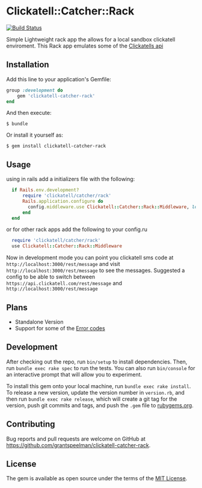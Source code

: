 # Clickatell::Catcher::Rack

[![Build Status](https://travis-ci.org/grantspeelman/clickatell-catcher-rack.svg?branch=master)](https://travis-ci.org/grantspeelman/clickatell-catcher-rack)

Simple Lightweight rack app the allows for a local sandbox clickatell enviroment.
This Rack app emulates some of the [Clickatells api](https://www.clickatell.com/help/apidocs/)

## Installation

Add this line to your application's Gemfile:

```ruby
group :development do
    gem 'clickatell-catcher-rack'
end
```

And then execute:

    $ bundle

Or install it yourself as:

    $ gem install clickatell-catcher-rack

## Usage

using in rails add a initializers file with the following:

```ruby
  if Rails.env.development?
      require 'clickatell/catcher/rack'
      Rails.application.configure do
        config.middleware.use Clickatell::Catcher::Rack::Middleware, logger: Rails.logger
      end
  end
```
or for other rack apps add the following to your config.ru

```ruby
  require 'clickatell/catcher/rack'
  use Clickatell::Catcher::Rack::Middleware
```

Now in development mode you can point you clickatell sms code at `http://localhost:3000/rest/message` and
visit `http://localhost:3000/rest/message` to see the messages.
Suggested a config to be able to switch between `https://api.clickatell.com/rest/message` and `http://localhost:3000/rest/message`

## Plans

* Standalone Version
* Support for some of the [Error codes](https://www.clickatell.com/help/apidocs/error/List_of_Error_Codes.htm)

## Development

After checking out the repo, run `bin/setup` to install dependencies. Then, run `bundle exec rake spec` to run the tests. You can also run `bin/console` for an interactive prompt that will allow you to experiment.

To install this gem onto your local machine, run `bundle exec rake install`. To release a new version, update the version number in `version.rb`, and then run `bundle exec rake release`, which will create a git tag for the version, push git commits and tags, and push the `.gem` file to [rubygems.org](https://rubygems.org).

## Contributing

Bug reports and pull requests are welcome on GitHub at https://github.com/grantspeelman/clickatell-catcher-rack.


## License

The gem is available as open source under the terms of the [MIT License](http://opensource.org/licenses/MIT).

